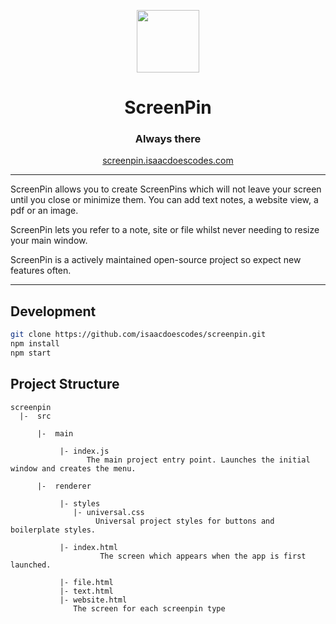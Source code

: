 <p align="center">
<img src="https://github.com/isaacdoescodes/screenpin/blob/main/icon.png?raw=true" width="100"/>
  </p>

<h1 align="center">ScreenPin</h1>
<h3 align="center">Always there</h3>

<p align="center">
<a href="https://screenpin.isaacdoescodes.com">screenpin.isaacdoescodes.com</a>
  </p>

---

ScreenPin allows you to create ScreenPins which will not leave your screen until you close or minimize them. You can add text notes, a website view, a pdf or an image.

ScreenPin lets you refer to a note, site or file whilst never needing to resize your main window.

ScreenPin is a actively maintained open-source project so expect new features often.

---

## Development

```bash
git clone https://github.com/isaacdoescodes/screenpin.git
npm install
npm start
```

## Project Structure

```
screenpin
  |-  src

      |-  main

           |- index.js
                 The main project entry point. Launches the initial window and creates the menu.
       
      |-  renderer

           |- styles
              |- universal.css
                   Universal project styles for buttons and boilerplate styles.
           
           |- index.html
                    The screen which appears when the app is first launched.
       
           |- file.html
           |- text.html
           |- website.html    
              The screen for each screenpin type

      
      
```
